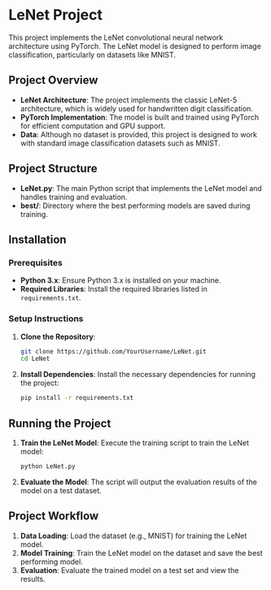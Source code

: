 # LeNet Project

This project implements the LeNet convolutional neural network architecture using PyTorch. The LeNet model is designed to perform image classification, particularly on datasets like MNIST.

## Project Overview

- **LeNet Architecture**: The project implements the classic LeNet-5 architecture, which is widely used for handwritten digit classification.
- **PyTorch Implementation**: The model is built and trained using PyTorch for efficient computation and GPU support.
- **Data**: Although no dataset is provided, this project is designed to work with standard image classification datasets such as MNIST.

## Project Structure

- **LeNet.py**: The main Python script that implements the LeNet model and handles training and evaluation.
- **best/**: Directory where the best performing models are saved during training.

## Installation

### Prerequisites

- **Python 3.x**: Ensure Python 3.x is installed on your machine.
- **Required Libraries**: Install the required libraries listed in `requirements.txt`.

### Setup Instructions

1. **Clone the Repository**:
    ```bash
    git clone https://github.com/YourUsername/LeNet.git
    cd LeNet
    ```

2. **Install Dependencies**:
    Install the necessary dependencies for running the project:
    ```bash
    pip install -r requirements.txt
    ```

## Running the Project

1. **Train the LeNet Model**:
    Execute the training script to train the LeNet model:
    ```bash
    python LeNet.py
    ```

2. **Evaluate the Model**:
    The script will output the evaluation results of the model on a test dataset.

## Project Workflow

1. **Data Loading**: Load the dataset (e.g., MNIST) for training the LeNet model.
2. **Model Training**: Train the LeNet model on the dataset and save the best performing model.
3. **Evaluation**: Evaluate the trained model on a test set and view the results.

